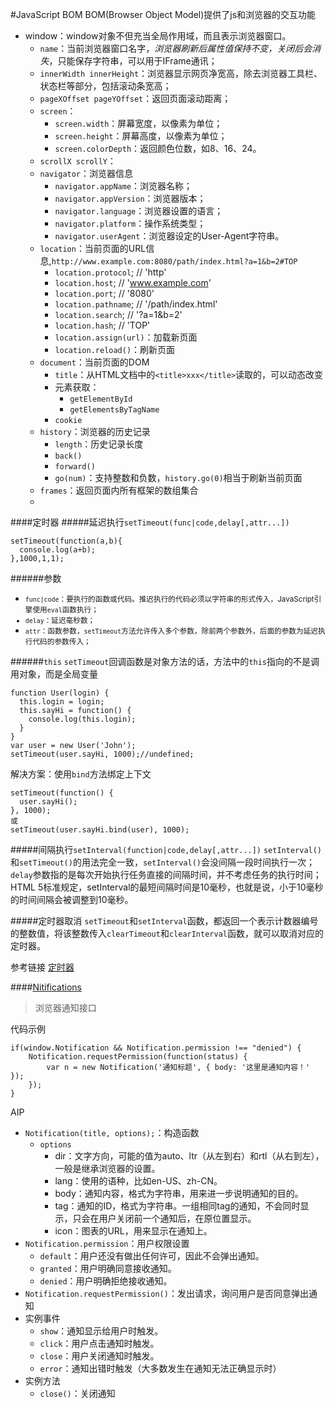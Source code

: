 #JavaScript BOM
BOM(Browser Object Model)提供了js和浏览器的交互功能

+ window：window对象不但充当全局作用域，而且表示浏览器窗口。
	* `name`：当前浏览器窗口名字，*浏览器刷新后属性值保持不变，关闭后会消失*，只能保存字符串，可以用于IFrame通讯；
	* `innerWidth innerHeight`：浏览器显示网页净宽高，除去浏览器工具栏、状态栏等部分，包括滚动条宽高；
	* `pageXOffset pageYOffset`：返回页面滚动距离；
	* `screen`：
		- `screen.width`：屏幕宽度，以像素为单位；
		- `screen.height`：屏幕高度，以像素为单位；
		- `screen.colorDepth`：返回颜色位数，如8、16、24。
	* `scrollX scrollY`：
	* `navigator`：浏览器信息
		- `navigator.appName`：浏览器名称；
		- `navigator.appVersion`：浏览器版本；
		- `navigator.language`：浏览器设置的语言；
		- `navigator.platform`：操作系统类型；
		- `navigator.userAgent`：浏览器设定的User-Agent字符串。
	* `location`：当前页面的URL信息,`http://www.example.com:8080/path/index.html?a=1&b=2#TOP`
		- `location.protocol`; // 'http'
		- `location.host`; // 'www.example.com'
		- `location.port`; // '8080'
		- `location.pathname`; // '/path/index.html'
		- `location.search`; // '?a=1&b=2'
		- `location.hash`; // 'TOP'
		- `location.assign(url)`：加载新页面
		- `location.reload()`：刷新页面
	* `document`：当前页面的DOM
		- `title`：从HTML文档中的`<title>xxx</title>`读取的，可以动态改变
		- 元素获取：
			+ `getElementById`
			+ `getElementsByTagName`
		- `cookie`
	* `history`：浏览器的历史记录
		- `length`：历史记录长度
		- `back()`
		- `forward()`
		- `go(num)`：支持整数和负数，`history.go(0)`相当于刷新当前页面
	* `frames`：返回页面内所有框架的数组集合
	* 


####定时器
#####延迟执行`setTimeout(func|code,delay[,attr...])`
```
setTimeout(function(a,b){
  console.log(a+b);
},1000,1,1);
```
######参数
+ <small>`func|code`：要执行的函数或代码。推迟执行的代码必须以字符串的形式传入，JavaScript引擎使用`eval`函数执行；
+ `delay`：延迟毫秒数；
+ `attr`：函数参数，`setTimeout`方法允许传入多个参数，除前两个参数外，后面的参数为延迟执行代码的参数传入；</small>

######`this`
`setTimeout`回调函数是对象方法的话，方法中的`this`指向的不是调用对象，而是全局变量

```
function User(login) {
  this.login = login;
  this.sayHi = function() {
    console.log(this.login);
  }
}
var user = new User('John');
setTimeout(user.sayHi, 1000);//undefined;
```

解决方案：使用`bind`方法绑定上下文

```
setTimeout(function() {
  user.sayHi();
}, 1000);
或
setTimeout(user.sayHi.bind(user), 1000);
```

#####间隔执行`setInterval(function|code,delay[,attr...])`
`setInterval()`和`setTimeout()`的用法完全一致，`setInterval()`会没间隔一段时间执行一次；
`delay`参数指的是每次开始执行任务直接的间隔时间，并不考虑任务的执行时间；
HTML 5标准规定，setInterval的最短间隔时间是10毫秒，也就是说，小于10毫秒的时间间隔会被调整到10毫秒。

#####定时器取消
`setTimeout`和`setInterval`函数，都返回一个表示计数器编号的整数值，将该整数传入`clearTimeout`和`clearInterval`函数，就可以取消对应的定时器。

参考链接
[定时器](http://javascript.ruanyifeng.com/bom/timer.html)



####[Nitifications](http://javascript.ruanyifeng.com/bom/notification.html)
> 浏览器通知接口

代码示例
```
if(window.Notification && Notification.permission !== "denied") {
    Notification.requestPermission(function(status) {
        var n = new Notification('通知标题', { body: '这里是通知内容！' }); 
    });
}
```

AIP
+ `Notification(title, options);`：构造函数
	* `options`
		- dir：文字方向，可能的值为auto、ltr（从左到右）和rtl（从右到左），一般是继承浏览器的设置。
		- lang：使用的语种，比如en-US、zh-CN。
		- body：通知内容，格式为字符串，用来进一步说明通知的目的。
		- tag：通知的ID，格式为字符串。一组相同tag的通知，不会同时显示，只会在用户关闭前一个通知后，在原位置显示。
		- icon：图表的URL，用来显示在通知上。
+ `Notification.permission`：用户权限设置
	* `default`：用户还没有做出任何许可，因此不会弹出通知。
	* `granted`：用户明确同意接收通知。
	* `denied`：用户明确拒绝接收通知。
+ `Notification.requestPermission()`：发出请求，询问用户是否同意弹出通知
+ 实例事件
	* `show`：通知显示给用户时触发。
	* `click`：用户点击通知时触发。
	* `close`：用户关闭通知时触发。
	* `error`：通知出错时触发（大多数发生在通知无法正确显示时）
+ 实例方法
	* `close()`：关闭通知



